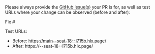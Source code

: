 Please always provide the [GitHub issue(s)](../issues) your PR is for, as well as test URLs where your change can be observed (before and after):

Fix #<gh-issue-id>

Test URLs:
- Before: https://main--seat-18--l715b.hlx.page/
- After: https://<branch>--seat-18--l715b.hlx.page/
